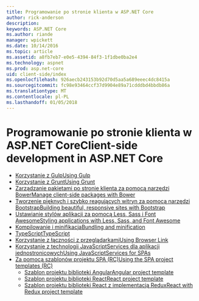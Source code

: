 ```yaml
---
title: Programowanie po stronie klienta w ASP.NET Core
author: rick-anderson
description: 
keywords: ASP.NET Core
ms.author: riande
manager: wpickett
ms.date: 10/14/2016
ms.topic: article
ms.assetid: a8fb7eb7-e0e5-4394-84f3-1f1dbe0ba2e4
ms.technology: aspnet
ms.prod: asp.net-core
uid: client-side/index
ms.openlocfilehash: 926aecb243153b92d70d5aa5a689eeec4dc8415a
ms.sourcegitcommit: fc98e93464ccf37d9904e89a71cdddbd4bbdb86a
ms.translationtype: MT
ms.contentlocale: pl-PL
ms.lasthandoff: 01/05/2018
---
```

# <a name="client-side-development-in-aspnet-core"></a><span data-ttu-id="e12f6-103">Programowanie po stronie klienta w ASP.NET Core</span><span class="sxs-lookup"><span data-stu-id="e12f6-103">Client-side development in ASP.NET Core</span></span>

- [<span data-ttu-id="e12f6-104">Korzystanie z Gulp</span><span class="sxs-lookup"><span data-stu-id="e12f6-104">Using Gulp</span></span>](xref:client-side/using-gulp)
- [<span data-ttu-id="e12f6-105">Korzystanie z Grunt</span><span class="sxs-lookup"><span data-stu-id="e12f6-105">Using Grunt</span></span>](xref:client-side/using-grunt)
- [<span data-ttu-id="e12f6-106">Zarządzanie pakietami po stronie klienta za pomocą narzędzi Bower</span><span class="sxs-lookup"><span data-stu-id="e12f6-106">Manage client-side packages with Bower</span></span>](xref:client-side/bower)
- [<span data-ttu-id="e12f6-107">Tworzenie pięknych i szybko reagujących witryn za pomocą narzędzi Bootstrap</span><span class="sxs-lookup"><span data-stu-id="e12f6-107">Building beautiful, responsive sites with Bootstrap</span></span>](xref:client-side/bootstrap)
- [<span data-ttu-id="e12f6-108">Ustawianie stylów aplikacji za pomocą Less, Sass i Font Awesome</span><span class="sxs-lookup"><span data-stu-id="e12f6-108">Styling applications with Less, Sass, and Font Awesome</span></span>](xref:client-side/less-sass-fa)
- [<span data-ttu-id="e12f6-109">Kompilowanie i minifikacja</span><span class="sxs-lookup"><span data-stu-id="e12f6-109">Bundling and minification</span></span>](xref:client-side/bundling-and-minification)
- [<span data-ttu-id="e12f6-110">TypeScript</span><span class="sxs-lookup"><span data-stu-id="e12f6-110">TypeScript</span></span>](https://www.typescriptlang.org/docs/handbook/asp-net-core.html)
- [<span data-ttu-id="e12f6-111">Korzystanie z łączności z przeglądarkami</span><span class="sxs-lookup"><span data-stu-id="e12f6-111">Using Browser Link</span></span>](xref:client-side/using-browserlink)
- [<span data-ttu-id="e12f6-112">Korzystanie z technologii JavaScriptServices dla aplikacji jednostronicowych</span><span class="sxs-lookup"><span data-stu-id="e12f6-112">Using JavaScriptServices for SPAs</span></span>](xref:client-side/spa-services)
- [<span data-ttu-id="e12f6-113">Za pomocą szablonów projektu SPA (RC)</span><span class="sxs-lookup"><span data-stu-id="e12f6-113">Using the SPA project templates (RC)</span></span>](xref:spa/index)
    - [<span data-ttu-id="e12f6-114">Szablon projektu biblioteki Angular</span><span class="sxs-lookup"><span data-stu-id="e12f6-114">Angular project template</span></span>](xref:spa/angular)
    - [<span data-ttu-id="e12f6-115">Szablon projektu biblioteki React</span><span class="sxs-lookup"><span data-stu-id="e12f6-115">React project template</span></span>](xref:spa/react)
    - [<span data-ttu-id="e12f6-116">Szablon projektu biblioteki React z implementacją Redux</span><span class="sxs-lookup"><span data-stu-id="e12f6-116">React with Redux project template</span></span>](xref:spa/react-with-redux)
